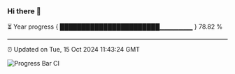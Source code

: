 ### Hi there 👋

⏳ Year progress { ███████████████████████▁▁▁▁▁▁▁ } 78.82 %

---

⏰ Updated on Tue, 15 Oct 2024 11:43:24 GMT

![Progress Bar CI](https://github.com/IshwaranRudhara/GIT-ACTION/workflows/Progress%20Bar%20CI/badge.svg)
